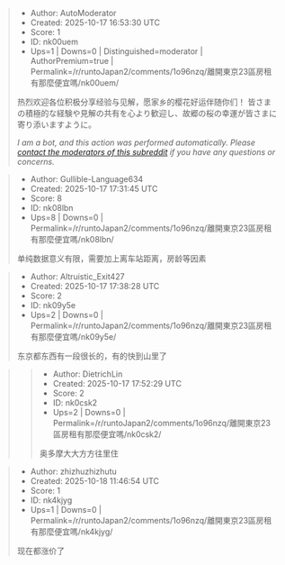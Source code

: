 > - Author: AutoModerator
> - Created: 2025-10-17 16:53:30 UTC
> - Score: 1
> - ID: nk00uem
> - Ups=1 | Downs=0 | Distinguished=moderator | AuthorPremium=true | Permalink=/r/runtoJapan2/comments/1o96nzq/離開東京23區房租有那麼便宜嗎/nk00uem/
>
> 热烈欢迎各位积极分享经验与见解，愿家乡的樱花好运伴随你们！
> 皆さまの積極的な経験や見解の共有を心より歓迎し、故郷の桜の幸運が皆さまに寄り添いますように。
> 
> *I am a bot, and this action was performed automatically. Please [contact the moderators of this subreddit](/message/compose/?to=/r/runtoJapan2) if you have any questions or concerns.*

> - Author: Gullible-Language634
> - Created: 2025-10-17 17:31:45 UTC
> - Score: 8
> - ID: nk08lbn
> - Ups=8 | Downs=0 | Permalink=/r/runtoJapan2/comments/1o96nzq/離開東京23區房租有那麼便宜嗎/nk08lbn/
>
> 单纯数据意义有限，需要加上离车站距离，房龄等因素

> - Author: Altruistic_Exit427
> - Created: 2025-10-17 17:38:28 UTC
> - Score: 2
> - ID: nk09y5e
> - Ups=2 | Downs=0 | Permalink=/r/runtoJapan2/comments/1o96nzq/離開東京23區房租有那麼便宜嗎/nk09y5e/
>
> 东京都东西有一段很长的，有的快到山里了

>> - Author: DietrichLin
>> - Created: 2025-10-17 17:52:29 UTC
>> - Score: 2
>> - ID: nk0csk2
>> - Ups=2 | Downs=0 | Permalink=/r/runtoJapan2/comments/1o96nzq/離開東京23區房租有那麼便宜嗎/nk0csk2/
>>
>> 奥多摩大大方方往里住

> - Author: zhizhuzhizhutu
> - Created: 2025-10-18 11:46:54 UTC
> - Score: 1
> - ID: nk4kjyg
> - Ups=1 | Downs=0 | Permalink=/r/runtoJapan2/comments/1o96nzq/離開東京23區房租有那麼便宜嗎/nk4kjyg/
>
> 现在都涨价了

